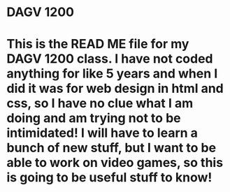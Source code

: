 # DAGV 1200
# This is the READ ME file for my DAGV 1200 class. I have not coded anything for like 5 years and when I did it was for web design in html and css, so I have no clue what I am doing and am trying not to be intimidated! I will have to learn a bunch of new stuff, but I want to be able to work on video games, so this is going to be useful stuff to know!
